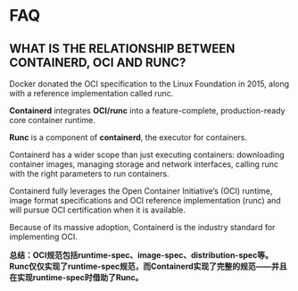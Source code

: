 # FAQ
## WHAT IS THE RELATIONSHIP BETWEEN CONTAINERD, OCI AND RUNC?
Docker donated the OCI specification to the Linux Foundation in 2015, along with a reference implementation called runc.

**Containerd** integrates **OCI/runc** into a feature-complete, production-ready core container runtime. 

**Runc** is a component of **containerd**, the executor for containers. 

Containerd has a wider scope than just executing containers: downloading container images, managing storage and network interfaces, calling runc with the right parameters to run containers. 

Containerd fully leverages the Open Container Initiative’s (OCI) runtime, image format specifications and OCI reference implementation (runc) and will pursue OCI certification when it is available. 

Because of its massive adoption, Containerd is the industry standard for implementing OCI.

**总结：OCI规范包括runtime-spec、image-spec、distribution-spec等。Runc仅仅实现了runtime-spec规范，而Containerd实现了完整的规范——并且在实现runtime-spec时借助了Runc。**
